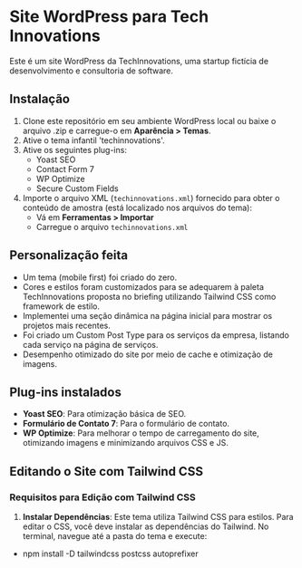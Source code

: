 # Site WordPress para Tech Innovations 

Este é um site WordPress da TechInnovations, uma startup fictícia de desenvolvimento e consultoria de software.

## Instalação

1. Clone este repositório em seu ambiente WordPress local ou baixe o arquivo .zip e carregue-o em **Aparência > Temas**.
2. Ative o tema infantil 'techinnovations'.
3. Ative os seguintes plug-ins:
   - Yoast SEO
   - Contact Form 7
   - WP Optimize
   - Secure Custom Fields
4. Importe o arquivo XML (`techinnovations.xml`) fornecido para obter o conteúdo de amostra (está localizado nos arquivos do tema):
   - Vá em **Ferramentas > Importar**
   - Carregue o arquivo `techinnovations.xml`


## Personalização feita

- Um tema (mobile first) foi criado do zero.
- Cores e estilos foram customizados para se adequarem à paleta TechInnovations proposta no briefing utilizando Tailwind CSS como framework de estilo.
- Implementei uma seção dinâmica na página inicial para mostrar os projetos mais recentes.
- Foi criado um Custom Post Type para os serviços da empresa, listando cada serviço na página de serviços.
- Desempenho otimizado do site por meio de cache e otimização de imagens.

## Plug-ins instalados

- **Yoast SEO**: Para otimização básica de SEO.
- **Formulário de Contato 7**: Para o formulário de contato.
- **WP Optimize**: Para melhorar o tempo de carregamento do site, otimizando imagens e minimizando arquivos CSS e JS.

## Editando o Site com Tailwind CSS

### Requisitos para Edição com Tailwind CSS

1. **Instalar Dependências**: Este tema utiliza Tailwind CSS para estilos. Para editar o CSS, você deve instalar as dependências do Tailwind. No terminal, navegue até a pasta do tema e execute:
- npm install -D tailwindcss postcss autoprefixer
